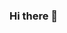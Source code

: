 ### Hi there 👋

<!--
**Ardali1/Ardali1** is a ✨ _special_ ✨ repository because its `README.md` (this file) appears on your GitHub profile.

Here are some ideas to get you started:

- 🔭 I’m currently working on ...Auto Motive
- 🌱 I’m currently learning ..trying to learn this world
- 👯 I’m looking to collaborate on ...
- 🤔 I’m looking for help with ..teach me and lead me
- 💬 Ask me about ...
- 📫 How to reach me: ...
- 😄 Pronouns: ...
- ⚡ Fun fact: ...
-->

